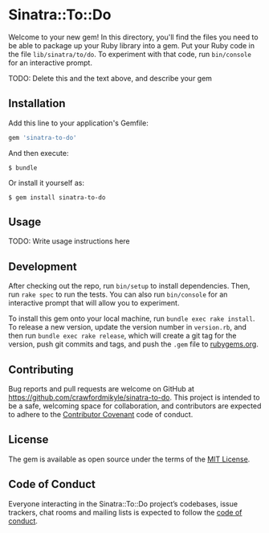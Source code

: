 # Sinatra::To::Do

Welcome to your new gem! In this directory, you'll find the files you need to be able to package up your Ruby library into a gem. Put your Ruby code in the file `lib/sinatra/to/do`. To experiment with that code, run `bin/console` for an interactive prompt.

TODO: Delete this and the text above, and describe your gem

## Installation

Add this line to your application's Gemfile:

```ruby
gem 'sinatra-to-do'
```

And then execute:

    $ bundle

Or install it yourself as:

    $ gem install sinatra-to-do

## Usage

TODO: Write usage instructions here

## Development

After checking out the repo, run `bin/setup` to install dependencies. Then, run `rake spec` to run the tests. You can also run `bin/console` for an interactive prompt that will allow you to experiment.

To install this gem onto your local machine, run `bundle exec rake install`. To release a new version, update the version number in `version.rb`, and then run `bundle exec rake release`, which will create a git tag for the version, push git commits and tags, and push the `.gem` file to [rubygems.org](https://rubygems.org).

## Contributing

Bug reports and pull requests are welcome on GitHub at https://github.com/crawfordmikyle/sinatra-to-do. This project is intended to be a safe, welcoming space for collaboration, and contributors are expected to adhere to the [Contributor Covenant](http://contributor-covenant.org) code of conduct.

## License

The gem is available as open source under the terms of the [MIT License](http://opensource.org/licenses/MIT).

## Code of Conduct

Everyone interacting in the Sinatra::To::Do project’s codebases, issue trackers, chat rooms and mailing lists is expected to follow the [code of conduct](https://github.com/crawfordmikyle/sinatra-to-do/blob/master/CODE_OF_CONDUCT.md).
